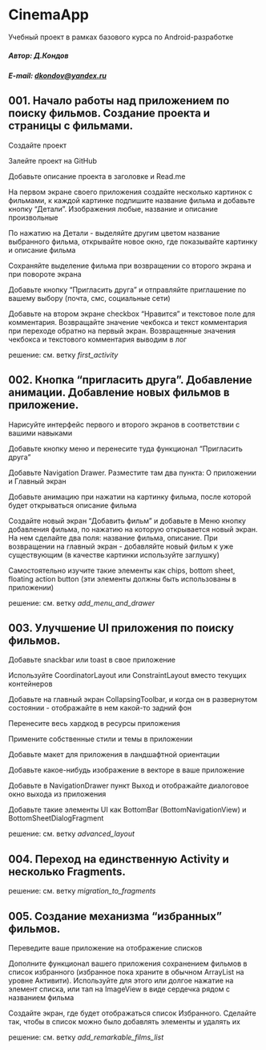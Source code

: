 # CinemaApp

Учебный проект в рамках базового курса по Android-разработке

##### Автор: Д.Кондов

##### E-mail: dkondov@yandex.ru

## 001. Начало работы над приложением по поиску фильмов. Создание проекта и страницы с фильмами.

Создайте проект

Залейте проект на GitHub

Добавьте описание проекта в заголовке и Read.me

На первом экране своего приложения создайте несколько картинок с фильмами, к каждой картинке 
подпишите название фильма и добавьте кнопку “Детали”. Изображения любые, название и описание произвольные

По нажатию на Детали - выделяйте другим цветом название выбранного фильма, открывайте новое окно, 
где показывайте картинку и описание фильма

Сохраняйте выделение фильма при возвращении со второго экрана и при повороте экрана

Добавьте кнопку “Пригласить друга” и отправляйте приглашение по вашему выбору 
(почта, смс, социальные сети)

Добавьте на втором экране checkbox “Нравится” и текстовое поле для комментария. Возвращайте значение 
чекбокса и текст комментария при переходе обратно на первый экран. Возвращенные значения чекбокса и 
текстового комментария выводим в лог

решение: см. ветку _first_activity_


## 002. Кнопка “пригласить друга”. Добавление анимации. Добавление новых фильмов в приложение.

Нарисуйте интерфейс первого и второго экранов в соответствии с вашими навыками

Добавьте кнопку меню и перенесите туда функционал “Пригласить друга”

Добавьте Navigation Drawer. Разместите там два пункта: О приложении и Главный экран

Добавьте анимацию при нажатии на картинку фильма, после которой будет открываться описание фильма

Создайте новый экран “Добавить фильм” и добавьте в Меню кнопку добавления фильма, по нажатию 
на которую открывается новый экран. На нем сделайте два поля: название фильма, описание. 
При возвращении на главный экран - добавляйте новый фильм к уже существующим (в качестве 
картинки используйте заглушку)

Самостоятельно изучите такие элементы как chips, bottom sheet, floating action button 
(эти элементы должны быть использованы в приложении)

решение: см. ветку _add_menu_and_drawer_


## 003. Улучшение UI приложения по поиску фильмов.

Добавьте snackbar или toast в свое приложение

Используйте CoordinatorLayout или ConstraintLayout вместо текущих контейнеров

Добавьте на главный экран CollapsingToolbar, и когда он в развернутом состоянии - отображайте в 
нем какой-то задний фон

Перенесите весь хардкод в ресурсы приложения

Примените собственные стили и темы в приложении

Добавьте макет для приложения в ландшафтной ориентации

Добавьте какое-нибудь изображение в векторе в ваше приложение

Добавьте в NavigationDrawer пункт Выход и отображайте диалоговое окно выхода из приложения

Добавьте такие элементы UI как BottomBar (BottomNavigationView) и BottomSheetDialogFragment

решение: см. ветку _advanced_layout_


## 004. Переход на единственную Activity и несколько Fragments.

решение: см. ветку _migration_to_fragments_


## 005. Создание механизма “избранных” фильмов.

Переведите ваше приложение на отображение списков

Дополните функционал вашего приложения сохранением фильмов в список избранного (избранное пока 
храните в обычном ArrayList на уровне Активити). Используйте для этого или долгое нажатие на 
элемент списка, или тап на ImageView в виде сердечка рядом с названием фильма

Создайте экран, где будет отображаться список Избранного. Сделайте так, чтобы в список можно 
было добавлять элементы и удалять их

решение: см. ветку _add_remarkable_films_list_

